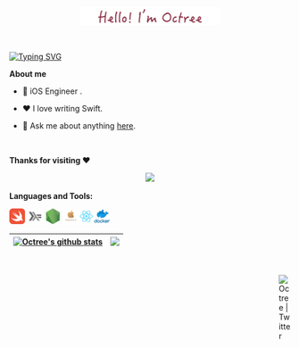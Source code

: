<p align="center"><a href="https://octree.github.io"><img width="50%" src="./Assets/header.svg" /></a></p>

<br />

[![Typing SVG](https://readme-typing-svg.herokuapp.com?color=%2336BCF7&center=true&vCenter=true&width=600&lines=Hi+there+👋,+I+am+Octree;+Welcome+to+My+Profile!;Over+6+years+of+programming+experience;Always+learning+new+things+)](https://git.io/typing-svg)

**About me**

- 💼 iOS Engineer <!-- at [](https://ijk.io) -->.

- ❤️ I love writing Swift.

- 💬 Ask me about anything [here](https://github.com/Octree/Octree/issues).


<br/>

**Thanks for visiting :heart:**

<p align="center"> 
<img src="https://profile-counter.glitch.me/Octree/count.svg">  
</p>

**Languages and Tools:**  

<code><img height="28" src="https://raw.githubusercontent.com/github/explore/80688e429a7d4ef2fca1e82350fe8e3517d3494d/topics/swift/swift.png"></code>
<code><img height="28" src="https://raw.githubusercontent.com/github/explore/80688e429a7d4ef2fca1e82350fe8e3517d3494d/topics/haskell/haskell.png"></code>
<code><img height="28" src="https://raw.githubusercontent.com/github/explore/80688e429a7d4ef2fca1e82350fe8e3517d3494d/topics/nodejs/nodejs.png"></code>    <code><img height="28" src="https://raw.githubusercontent.com/github/explore/80688e429a7d4ef2fca1e82350fe8e3517d3494d/topics/objective-c/objective-c.png"></code><code><img height="28" src="https://raw.githubusercontent.com/github/explore/80688e429a7d4ef2fca1e82350fe8e3517d3494d/topics/react/react.png"></code><code><img height="28" src="https://raw.githubusercontent.com/github/explore/80688e429a7d4ef2fca1e82350fe8e3517d3494d/topics/docker/docker.png"></code>

| <a href="https://github.com/octree"><img align="center" src="https://github-readme-stats.vercel.app/api?username=octree&show_icons=true&include_all_commits=true&theme=buefy&hide_border=true&title_color=8E354A&text_color=616138&icon_color=616138&custom_title=Octree%27s%20Github%20Stats" alt="Octree's github stats" /></a> | <a href="https://github.com/anuraghazra/github-readme-stats"><img align="center" src="https://github-readme-stats.vercel.app/api/top-langs/?username=Octree&layout=compact&theme=buefy&hide_border=true&title_color=8E354A&text_color=616138&icon_color=8E354A" /></a> |
| ------------------------------------------------------------ | ------------------------------------------------------------ |

<br />
<br />

<a href="https://twitter.com/_Octree">
  <img align="right" alt="Octree | Twitter" width="21px" src="https://raw.githubusercontent.com/anuraghazra/anuraghazra/master/assets/twitter.svg" />
</a>

